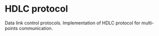 # HDLC protocol

Data link control protocols. Implementation of HDLC protocol for multi-points communication.
